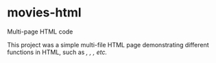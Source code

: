 # movies-html
Multi-page HTML code

This project was a simple multi-file HTML page demonstrating different functions in HTML, such as <em>, <i>, <acronym>, etc.
